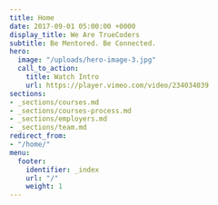 ```yaml
---
title: Home
date: 2017-09-01 05:00:00 +0000
display_title: We Are TrueCoders
subtitle: Be Mentored. Be Connected.
hero:
  image: "/uploads/hero-image-3.jpg"
  call_to_action:
    title: Watch Intro
    url: https://player.vimeo.com/video/234034039
sections:
- _sections/courses.md
- _sections/courses-process.md
- _sections/employers.md
- _sections/team.md
redirect_from:
- "/home/"
menu:
  footer:
    identifier: _index
    url: "/"
    weight: 1
---
```


